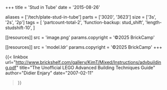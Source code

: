 +++
title = 'Stud in Tube'
date  = '2015-08-26'

aliases = ['/tech/plate-stud-in-tube']
parts = ['3020', '3623']
size  = ['3s', '2s', '2p']
tags  = [
  'partcount-total-2',
  'function-backup: stud_shift',
  'length-studshift-10',
]

[[resources]]
src              = 'image.png'
params.copyright = '©2025 BrickCamp'

[[resources]]
src              = 'model.ldr'
params.copyright = '©2025 BrickCamp'
+++

{{< linkbox
    url="http://www.brickshelf.com/gallery/KimT/Mixed/Instructions/advbuilding.pdf"
    title="The Unofficial LEGO Advanced Building Techniques Guide"
    author="Didier Enjary"
    date="2007-02-11"
>}}
